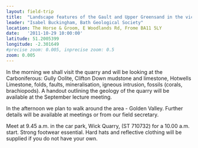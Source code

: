 ```yaml
---
layout: field-trip
title:  "Landscape features of the Gault and Upper Greensand in the vicinity of the Warminster Fault"
leader: "Isabel Buckingham, Bath Geological Society"
location: The Horse & Groom, E Woodlands Rd, Frome BA11 5LY
date:   '2011-10-29 10:00:00'
latitude: 51.2005399
longitude: -2.301649
#precise zoom: 0.005, inprecise zoom: 0.5
zoom: 0.005
---
```

In the morning we shall visit the quarry and will be looking at the Carboniferous: Gully Oolite, Clifton Down mudstone and limestone, Hotwells Limestone, folds, faults, mineralisation, igneous intrusion, fossils (corals, brachiopods). A handout outlining the geology of the quarry will be available at the September lecture meeting.

In the afternoon we plan to walk around the area - Golden Valley. Further details will be available at meetings or from our field secretary.

Meet at 9.45 a.m. in the car park, Wick Quarry, (ST 710732) for a 10.00 a.m. start. Strong footwear essential. Hard hats and reflective clothing will be supplied if you do not have your own.